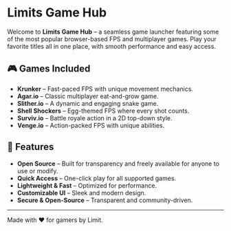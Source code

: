 # Limits Game Hub

Welcome to **Limits Game Hub** – a seamless game launcher featuring some of the most popular browser-based FPS and multiplayer games. Play your favorite titles all in one place, with smooth performance and easy access.

## 🎮 Games Included
- **Krunker** – Fast-paced FPS with unique movement mechanics.
- **Agar.io** – Classic multiplayer eat-and-grow game.
- **Slither.io** – A dynamic and engaging snake game.
- **Shell Shockers** – Egg-themed FPS where every shot counts.
- **Surviv.io** – Battle royale action in a 2D top-down style.
- **Venge.io** – Action-packed FPS with unique abilities.

## 🚀 Features
- **Open Source** – Built for transparency and freely available for anyone to use or modify.
- **Quick Access** – One-click play for all supported games.
- **Lightweight & Fast** – Optimized for performance.
- **Customizable UI** – Sleek and modern design.
- **Secure & Open-Source** – Transparent and community-driven.

---
Made with ❤️ for gamers by Limit.

